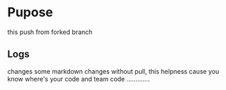 # Pupose
this push from forked branch

## Logs
changes some markdown
changes without pull, this helpness cause you know where's your code and team code
.............